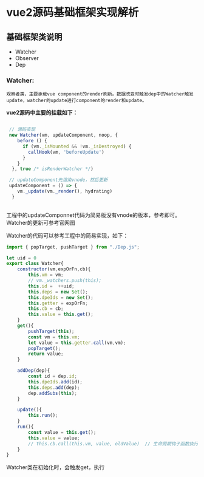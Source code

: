 # vue2源码基础框架实现解析
## 基础框架类说明
- Watcher
- Observer
- Dep

### Watcher:
    观察者类，主要承载vue component的render刷新。数据改变时触发dep中的Watcher触发update，watcher的update进行component的render和update。
**vue2源码中主要的挂载如下：**

```javascript

 // 源码实现
 new Watcher(vm, updateComponent, noop, {
    before () {
      if (vm._isMounted && !vm._isDestroyed) {
        callHook(vm, 'beforeUpdate')
      }
    }
  }, true /* isRenderWatcher */)

 // updateComponent先渲染vnode，然后更新
 updateComponent = () => {
    vm._update(vm._render(), hydrating)
  }
  
```
工程中的updateComponnet代码为简易版没有vnode的版本，参考即可。
Watcher的更新可参考官网图


Watcher的代码可以参考工程中的简易实现，如下：
```javascript
import { popTarget, pushTarget } from "./Dep.js";

let uid = 0
export class Watcher{
    constructor(vm,expOrFn,cb){
        this.vm = vm;
        // vm._watchers.push(this);
        this.id =  ++uid;
        this.deps = new Set();
        this.dpeIds = new Set();
        this.getter = expOrFn;
        this.cb = cb;
        this.value = this.get();
    }
    get(){
        pushTarget(this);
        const vm = this.vm;
        let value = this.getter.call(vm,vm);
        popTarget();
        return value;
    }

    addDep(dep){
        const id = dep.id;
        this.dpeIds.add(id);
        this.deps.add(dep);
        dep.addSubs(this);
    }

    update(){
        this.run();
    }
    run(){
        const value = this.get();
        this.value = value;
        // this.cb.call(this.vm, value, oldValue)  // 生命周期钩子函数执行
    }
}
```
Watcher类在初始化时，会触发get，执行

